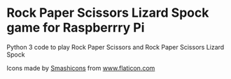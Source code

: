 # Rock Paper Scissors Lizard Spock game for Raspberrry Pi
Python 3 code to play Rock Paper Scissors and Rock Paper Scissors Lizard Spock

<div>Icons made by <a href="https://www.flaticon.com/authors/smashicons" title="Smashicons">Smashicons</a> from <a href="https://www.flaticon.com/" title="Flaticon">www.flaticon.com</a></div>
